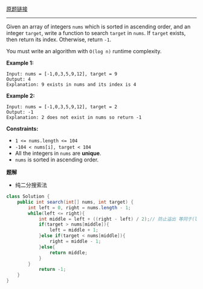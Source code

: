 [原题链接](https://leetcode.cn/problems/binary-search/description/)

---

Given an array of integers `nums` which is sorted in ascending order, and an integer `target`, write a function to search `target` in `nums`. If `target` exists, then return its index. Otherwise, return `-1`.

You must write an algorithm with `O(log n)` runtime complexity.

**Example 1:**

```
Input: nums = [-1,0,3,5,9,12], target = 9
Output: 4
Explanation: 9 exists in nums and its index is 4
```

**Example 2:**

```
Input: nums = [-1,0,3,5,9,12], target = 2
Output: -1
Explanation: 2 does not exist in nums so return -1
```

**Constraints:**

- `1 <= nums.length <= 104`
- `-104 < nums[i], target < 104`
- All the integers in `nums` are **unique**.
- `nums` is sorted in ascending order.



**题解**

- 纯二分搜索法

```java
class Solution {
    public int search(int[] nums, int target) {
        int left = 0, right = nums.length - 1;
        while(left <= right){
            int middle = left + ((right - left) / 2);// 防止溢出 等同于(left + right)/2
            if(target > nums[middle]){
                left = middle + 1;
            }else if(target < nums[middle]){
                right = middle - 1;
            }else{
                return middle;
            }
        }
            return -1;
    }
}
```

